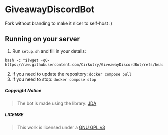 # GiveawayDiscordBot

Fork without branding to make it nicer to self-host :)

## Running on your server

1. Run `setup.sh` and fill in your details:
```
bash -c "$(wget -qO- https://raw.githubusercontent.com/Cirkutry/GiveawayDiscordBot/refs/heads/nobrand/setup.sh)"
```
2. If you need to update the repository: `docker compose pull`
3. If you need to stop: `docker compose stop`

##### Copyright Notice
> The bot is made using the library: [JDA](https://github.com/DV8FromTheWorld/JDA)

##### LICENSE
> This work is licensed under a [GNU GPL v3](https://www.gnu.org/licenses/gpl-3.0.en.html)
